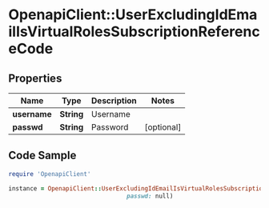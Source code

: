 # OpenapiClient::UserExcludingIdEmailIsVirtualRolesSubscriptionReferenceCode

## Properties

Name | Type | Description | Notes
------------ | ------------- | ------------- | -------------
**username** | **String** | Username | 
**passwd** | **String** | Password | [optional] 

## Code Sample

```ruby
require 'OpenapiClient'

instance = OpenapiClient::UserExcludingIdEmailIsVirtualRolesSubscriptionReferenceCode.new(username: null,
                                 passwd: null)
```


